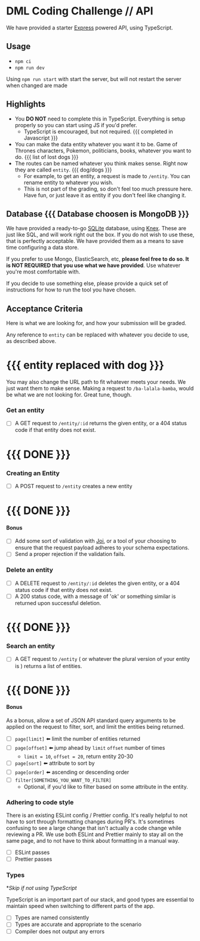 # DML Coding Challenge // API

We have provided a starter [Express](https://expressjs.com/) powered API, using TypeScript.

## Usage

- `npm ci`
- `npm run dev`

Using `npm run start` with start the server, but will not restart the server when changed are made

## Highlights

- You **DO NOT** need to complete this in TypeScript. Everything is setup properly so you can start using JS if you'd prefer.
  - TypeScript is encouraged, but not required. {{{ completed in Javascript }}}
- You can make the data entity whatever you want it to be. Game of Thrones characters, Pokemon, politicians, books, whatever you want to do. {{{ list of lost dogs }}}
- The routes can be named whatever you think makes sense. Right now they are called `entity`. {{{ dog/dogs }}}
  - For example, to get an entity, a request is made to `/entity`. You can rename entity to whatever you wish.
  - This is not part of the grading, so don't feel too much pressure here. Have fun, or just leave it as entity if you don't feel like changing it.

## Database {{{ Database choosen is MongoDB }}}

We have provided a ready-to-go [SQLite](https://www.sqlite.org/index.html) database, using [Knex](https://knexjs.org/). These are just like SQL, and will work right out the box. If you do not wish to use these, that is perfectly acceptable. We have provided them as a means to save time configuring a data store. 

If you prefer to use Mongo, ElasticSearch, etc, **please feel free to do so. It is NOT REQUIRED that you use what we have provided**. Use whatever you're most comfortable with.

If you decide to use something else, please provide a quick set of instructions for how to run the tool you have chosen.

## Acceptance Criteria

Here is what we are looking for, and how your submission will be graded.

Any reference to `entity` can be replaced with whatever you decide to use, as described above.

# {{{ entity replaced with dog }}}

You may also change the URL path to fit whatever meets your needs. We just want them to make sense. Making a request to `/ba-lalala-bamba`, would be what we are not looking for. Great tune, though.

### Get an entity

- [ ] A GET request to `/entity/:id` returns the given entity, or a 404 status code if that entity does not exist. 
# {{{ DONE }}}


### Creating an Entity

- [ ] A POST request to `/entity` creates a new entity
# {{{ DONE }}}


#### Bonus

- [ ] Add some sort of validation with [Joi](https://joi.dev/), or a tool of your choosing to ensure that the request payload adheres to your schema expectations.
- [ ] Send a proper rejection if the validation fails.

### Delete an entity

- [ ] A DELETE request to `/entity/:id` deletes the given entity, or a 404 status code if that entity does not exist.
- [ ] A 200 status code, with a message of 'ok' or something similar is returned upon successful deletion.
# {{{ DONE }}}


### Search an entity

- [ ] A GET request to `/entity` ( or whatever the plural version of your entity is ) returns a list of entities.
# {{{ DONE }}}


#### Bonus


As a bonus, allow a set of JSON API standard query arguments to be applied on the request to filter, sort, and limit the entities being returned.

- [ ] `page[limit]` :arrow_left: limit the number of entities returned
- [ ] `page[offset]` :arrow_left: jump ahead by `limit` `offset` number of times
  - `limit = 10`, `offset = 20`, return entity 20-30
- [ ] `page[sort]` :arrow_left: attribute to sort by
- [ ] `page[order]` :arrow_left: ascending or descending order
- [ ] `filter[SOMETHING_YOU_WANT_TO_FILTER]`
  - Optional, if you'd like to filter based on some attribute in the entity.

<!-- ## Consistency

This refers to the naming of variables, function calls, etc. Basically looking for there not to be `camelCase` and `snake_case` variables at the same time. Looking for patterns to be predictable, so the reader doesn't need to look really hard to find something.  -->

### Adhering to code style

There is an existing ESLint config / Prettier config. It's really helpful to not have to sort through formatting changes during PR's. It's sometimes confusing to see a large change that isn't actually a code change while reviewing a PR. We use both ESLint and Prettier mainly to stay all on the same page, and to not have to think about formatting in a manual way.

- [ ] ESLint passes
- [ ] Prettier passes

### Types

*_Skip if not using TypeScript_

TypeScript is an important part of our stack, and good types are essential to maintain speed when switching to different parts of the app. 

- [ ] Types are named consistently
- [ ] Types are accurate and appropriate to the scenario
- [ ] Compiler does not output any errors